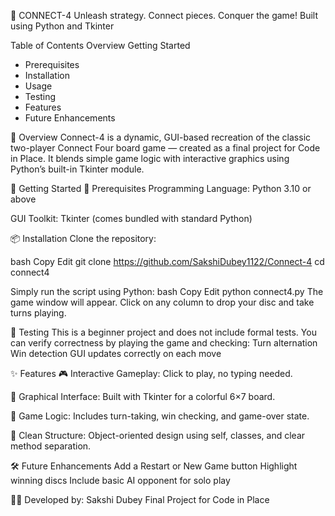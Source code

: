 🎯 CONNECT-4
Unleash strategy. Connect pieces. Conquer the game!
Built using Python and Tkinter


Table of Contents
Overview
Getting Started
- Prerequisites
- Installation
- Usage
- Testing
- Features
- Future Enhancements


📖 Overview
Connect-4 is a dynamic, GUI-based recreation of the classic two-player Connect Four board game — created as a final project for Code in Place. It blends simple game logic with interactive graphics using Python’s built-in Tkinter module.

🚀 Getting Started
🔧 Prerequisites
Programming Language: Python 3.10 or above

GUI Toolkit: Tkinter (comes bundled with standard Python)

📦 Installation
Clone the repository:

bash
Copy
Edit
git clone https://github.com/SakshiDubey1122/Connect-4
cd connect4


Simply run the script using Python:
bash
Copy
Edit
python connect4.py
The game window will appear. Click on any column to drop your disc and take turns playing.

🧪 Testing
This is a beginner project and does not include formal tests. You can verify correctness by playing the game and checking:
Turn alternation
Win detection
GUI updates correctly on each move


✨ Features
🎮 Interactive Gameplay: Click to play, no typing needed.

🎨 Graphical Interface: Built with Tkinter for a colorful 6×7 board.

🧠 Game Logic: Includes turn-taking, win checking, and game-over state.

🔐 Clean Structure: Object-oriented design using self, classes, and clear method separation.

🛠 Future Enhancements
Add a Restart or New Game button
Highlight winning discs
Include basic AI opponent for solo play


🙋‍♀️ Developed by: Sakshi Dubey
Final Project for Code in Place
